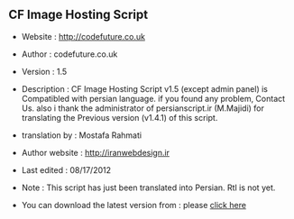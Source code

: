 ## CF Image Hosting Script

- Website : http://codefuture.co.uk
- Author : codefuture.co.uk
- Version : 1.5
- Description : CF Image Hosting Script v1.5 (except admin panel) is Compatibled with persian language. if you found any problem, Contact Us. also i thank the administrator of persianscript.ir (M.Majidi) for translating the Previous version (v1.4.1) of this script.
- translation by : Mostafa Rahmati
- Author website : http://iranwebdesign.ir
- Last edited : 08/17/2012
- Note : This script has just been translated into Persian. Rtl is not yet. 

- You can download the latest version from	: please [click here](http://codefuture.co.uk/projects/imagehost/)
